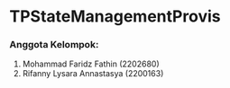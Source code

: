 # TPStateManagementProvis

### Anggota Kelompok:
1. Mohammad Faridz Fathin (2202680)
2. Rifanny Lysara Annastasya (2200163)

